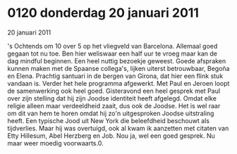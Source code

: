 # 0120 donderdag 20 januari 2011
20 januari 2011

's Ochtends om 10 over 5 op het vliegveld van Barcelona. Allemaal goed gegaan tot nu toe. Ben hier weliswaar een half uur te vroeg maar kan de dag mindful beginnen. Een heel nuttig bezoekje geweest. Goede afspraken kunnen maken met de Spaanse collega's, lijken uiterst betrouwbaar, Begoña en Elena. Prachtig santuari in de bergen van Girona, dat hier een flink stuk vandaan is. Verder het hele programma afgewerkt. Met Paul en Jeroen loopt de samenwerking ook heel goed. Gisteravond een heel gesprek met Paul over zijn stelling dat hij zijn Joodse identiteit heeft afgelegd. Omdat elke religie alleen maar verdeeldheid zaait, dus ook de Joodse. Het is wel raar om dit van hem te horen omdat hij zo'n uitgesproken Joodse uitstraling heeft. Een typische Jood uit New York die beleefdheid beschouwt als tijdverlies. Maar hij was overtuigd, ook al kwam ik aanzetten met citaten van Etty Hillesum, Abel Herzberg en Job. Nou ja, wel een goed gesprek. Nu maar weer moedig voorwaarts.0.